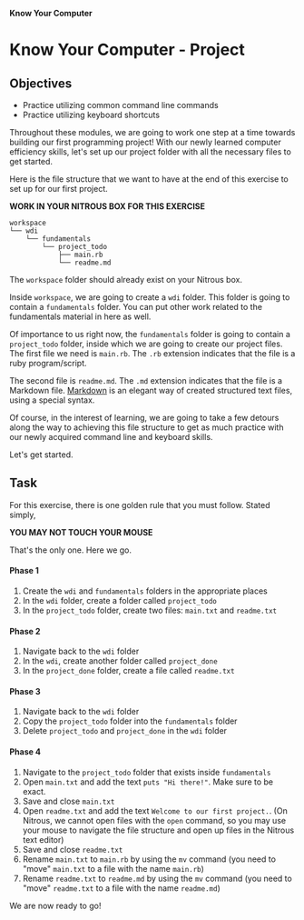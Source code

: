 **Know Your Computer**



# Know Your Computer - Project

## Objectives

* Practice utilizing common command line commands
* Practice utilizing keyboard shortcuts

Throughout these modules, we are going to work one step at a time towards
building our first programming project! With our newly learned computer
efficiency skills, let's set up our project folder with all the necessary files
to get started.

Here is the file structure that we want to have at the end of this exercise to
set up for our first project.

**WORK IN YOUR NITROUS BOX FOR THIS EXERCISE**

```
workspace
└── wdi
    └── fundamentals
        └── project_todo
            ├── main.rb
            └── readme.md
```

The `workspace` folder should already exist on your Nitrous box.

Inside `workspace`, we are going to create a `wdi` folder. This folder is
going to contain a `fundamentals` folder. You can put other work related to
the fundamentals material in here as well.

Of importance to us right now, the `fundamentals` folder is going to contain a
`project_todo` folder, inside which we are going to create our project files. The first
file we need is `main.rb`. The `.rb` extension indicates that the file is a ruby
program/script.

The second file is `readme.md`. The `.md` extension indicates that the file is a
Markdown file. [Markdown](http://en.wikipedia.org/wiki/Markdown) is an elegant
way of created structured text files, using a special syntax.

Of course, in the interest of learning, we are going to take a few detours along
the way to achieving this file structure to get as much practice with our newly
acquired command line and keyboard skills.

Let's get started.

## Task

For this exercise, there is one golden rule that you must follow. Stated simply,

**YOU MAY NOT TOUCH YOUR MOUSE**

That's the only one. Here we go.

#### Phase 1

1. Create the `wdi` and `fundamentals` folders in the appropriate places
1. In the `wdi` folder, create a folder called `project_todo`
1. In the `project_todo` folder, create two files: `main.txt` and `readme.txt`

#### Phase 2

1. Navigate back to the `wdi` folder
1. In the `wdi`, create another folder called `project_done`
1. In the `project_done` folder, create a file called `readme.txt`

#### Phase 3

1. Navigate back to the `wdi` folder
1. Copy the `project_todo` folder into the `fundamentals` folder
1. Delete `project_todo` and `project_done` in the `wdi` folder

#### Phase 4

1. Navigate to the `project_todo` folder that exists inside `fundamentals`
1. Open `main.txt` and add the text `puts "Hi there!"`. Make sure to be exact.
1. Save and close `main.txt`
1. Open `readme.txt` and add the text `Welcome to our first project.`. (On Nitrous,
   we cannot open files with the `open` command, so you may use your mouse to navigate
   the file structure and open up files in the Nitrous text editor)
1. Save and close `readme.txt`
1. Rename `main.txt` to `main.rb` by using the `mv` command (you need to "move"
   `main.txt` to a file with the name `main.rb`)
1. Rename `readme.txt` to `readme.md` by using the `mv` command (you need to "move"
   `readme.txt` to a file with the name `readme.md`)

We are now ready to go!
